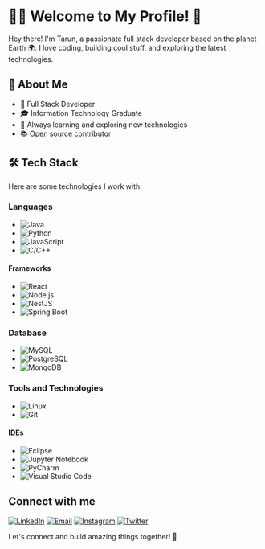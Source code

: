 # 👨‍💻 Welcome to My Profile! 👋

Hey there! I'm Tarun, a passionate full stack developer based on the planet Earth 🌍. I love coding, building cool stuff, and exploring the latest technologies.

## 🚀 About Me

- 💼 Full Stack Developer
- 🎓 Information Technology Graduate
- 🌱 Always learning and exploring new technologies
- 📚 Open source contributor

## 🛠️ Tech Stack

Here are some technologies I work with:

### Languages 

- ![Java](https://img.shields.io/badge/-Java-007396?style=flat-square&logo=java)
- ![Python](https://img.shields.io/badge/-Python-3776AB?style=flat-square&logo=python)
- ![JavaScript](https://img.shields.io/badge/-JavaScript-F7DF1E?style=flat-square&logo=javascript)
- ![C/C++](https://img.shields.io/badge/-C/C++-00599C?style=flat-square&logo=c%2B%2B)

#### Frameworks
- ![React](https://img.shields.io/badge/-React-61DAFB?style=flat-square&logo=react)
- ![Node.js](https://img.shields.io/badge/-Node.js-339933?style=flat-square&logo=node.js)
- ![NestJS](https://img.shields.io/badge/-NestJS-E0234E?style=flat-square&logo=nestjs)
- ![Spring Boot](https://img.shields.io/badge/-Spring%20Boot-6DB33F?style=flat-square&logo=spring)

### Database

- ![MySQL](https://img.shields.io/badge/-MySQL-4479A1?style=flat-square&logo=mysql)
- ![PostgreSQL](https://img.shields.io/badge/-PostgreSQL-336791?style=flat-square&logo=postgresql)
- ![MongoDB](https://img.shields.io/badge/-MongoDB-47A248?style=flat-square&logo=mongodb)

### Tools and Technologies

- ![Linux](https://img.shields.io/badge/-Linux-FCC624?style=flat-square&logo=linux)
- ![Git](https://img.shields.io/badge/-Git-F05032?style=flat-square&logo=git)

#### IDEs
- ![Eclipse](https://img.shields.io/badge/-Eclipse-2C2255?style=flat-square&logo=eclipse-ide)
- ![Jupyter Notebook](https://img.shields.io/badge/-Jupyter%20Notebook-F37626?style=flat-square&logo=jupyter)
- ![PyCharm](https://img.shields.io/badge/-PyCharm-000000?style=flat-square&logo=pycharm)
- ![Visual Studio Code](https://img.shields.io/badge/-Visual%20Studio%20Code-007ACC?style=flat-square&logo=visual-studio-code)

## Connect with me

[![LinkedIn](https://img.shields.io/badge/LinkedIn-Profile-informational?style=flat&logo=linkedin&logoColor=white&color=0077B5)](https://www.linkedin.com/in/tarunjawlajaipur/)
[![Email](https://img.shields.io/badge/Email-Contact-informational?style=flat&logo=gmail&logoColor=white&color=D14836)](mailto:tarunjawla2@gmail.com)
[![Instagram](https://img.shields.io/badge/Instagram-Profile-informational?style=flat&logo=instagram&logoColor=white&color=E4405F)](https://www.instagram.com/tarun_jawla/)
[![Twitter](https://img.shields.io/badge/Twitter-Profile-informational?style=flat&logo=twitter&logoColor=white&color=1DA1F2)](https://twitter.com/tarun_jawla)


Let's connect and build amazing things together! 🚀

